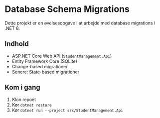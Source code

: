 # Database Schema Migrations

Dette projekt er en øvelsesopgave i at arbejde med database migrations i .NET 8.

## Indhold
- ASP.NET Core Web API (`StudentManagement.Api`)
- Entity Framework Core (SQLite)
- Change-based migrationer
- Senere: State-based migrationer

## Kom i gang
1. Klon repoet
2. Kør `dotnet restore`
3. Kør `dotnet run --project src/StudentManagement.Api`
